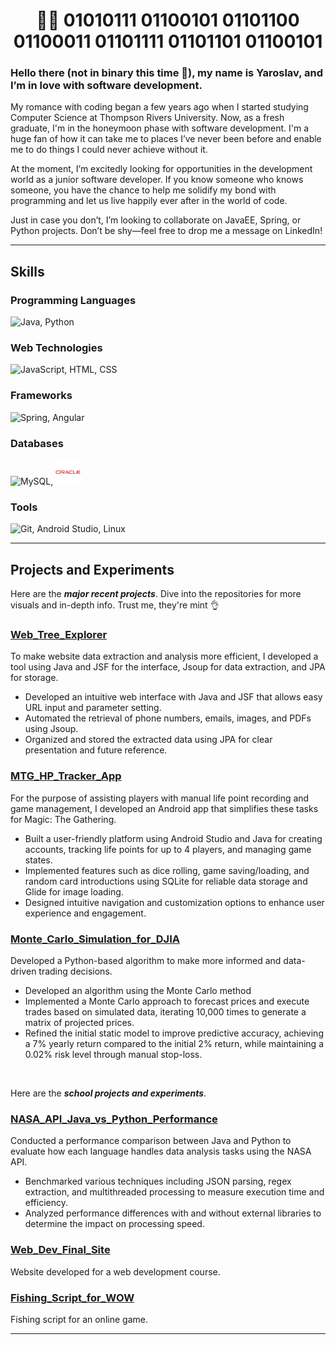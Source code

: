 <h1 align="center">🤖👋 01010111 01100101 01101100 01100011 01101111 01101101 01100101</h1>

### Hello there (not in binary this time 🤭), my name is Yaroslav, and I’m in love with software development.

My romance with coding began a few years ago when I started studying Computer Science at Thompson Rivers University. Now, as a fresh graduate, I'm in the honeymoon phase with software development. I'm a huge fan of how it can take me to places I’ve never been before and enable me to do things I could never achieve without it.

At the moment, I’m excitedly looking for opportunities in the development world as a junior software developer. If you know someone who knows someone, you have the chance to help me solidify my bond with programming and let us live happily ever after in the world of code.

Just in case you don’t, I’m looking to collaborate on JavaEE, Spring, or Python projects. Don’t be shy—feel free to drop me a message on LinkedIn!

---

## Skills

### Programming Languages
<img src="https://skillicons.dev/icons?i=java,python" alt="Java, Python" />

### Web Technologies
<img src="https://skillicons.dev/icons?i=javascript,html,css" alt="JavaScript, HTML, CSS" />

### Frameworks
<img src="https://skillicons.dev/icons?i=spring,angular" alt="Spring, Angular" />

### Databases
<img src="https://skillicons.dev/icons?i=mysql" alt="MySQL," /> <img src="https://raw.githubusercontent.com/devicons/devicon/master/icons/oracle/oracle-original.svg" alt="Oracle" width="40" height="40"/>

### Tools
<img src="https://skillicons.dev/icons?i=git,androidstudio,linux" alt="Git, Android Studio, Linux" />

---

## Projects and Experiments
Here are the ***major recent projects***. Dive into the repositories for more visuals and in-depth info. Trust me, they're mint 👌

### [Web_Tree_Explorer](https://github.com/debitcash/Web_Tree_Explorer)
To make website data extraction and analysis more efficient, I developed a tool using Java and JSF for the interface, Jsoup for data extraction, and JPA for storage.
- Developed an intuitive web interface with Java and JSF that allows easy URL input and parameter setting.
- Automated the retrieval of phone numbers, emails, images, and PDFs using Jsoup.
- Organized and stored the extracted data using JPA for clear presentation and future reference.

### [MTG_HP_Tracker_App](https://github.com/debitcash/MTG_HP_Tracker_App)
For the purpose of assisting players with manual life point recording and game management, I developed an Android app that simplifies these tasks for Magic: The Gathering.
- Built a user-friendly platform using Android Studio and Java for creating accounts, tracking life points for up to 4 players, and managing game states.
- Implemented features such as dice rolling, game saving/loading, and random card introductions using SQLite for reliable data storage and Glide for image loading.
- Designed intuitive navigation and customization options to enhance user experience and engagement.

### [Monte_Carlo_Simulation_for_DJIA](https://github.com/debitcash/Monte_Carlo_Simulation_for_DJIA)
Developed a Python-based algorithm to make more informed and data-driven trading decisions.
- Developed an algorithm using the Monte Carlo method
- Implemented a Monte Carlo approach to forecast prices and execute trades based on simulated data, iterating 10,000 times to generate a matrix of projected prices.
- Refined the initial static model to improve predictive accuracy, achieving a 7% yearly return compared to the initial 2% return, while maintaining a 0.02% risk level through manual stop-loss.

<br>

Here are the ***school projects and experiments***.

### [NASA_API_Java_vs_Python_Performance](https://github.com/debitcash/NASA_API_Java_vs_Python_Performance)
Conducted a performance comparison between Java and Python to evaluate how each language handles data analysis tasks using the NASA API.
- Benchmarked various techniques including JSON parsing, regex extraction, and multithreaded processing to measure execution time and efficiency.
- Analyzed performance differences with and without external libraries to determine the impact on processing speed.

### [Web_Dev_Final_Site](https://github.com/debitcash/Web_Dev_Final_Site)
Website developed for a web development course.

### [Fishing_Script_for_WOW](https://github.com/debitcash/Fishing_Script_for_WOW)
Fishing script for an online game.

---
